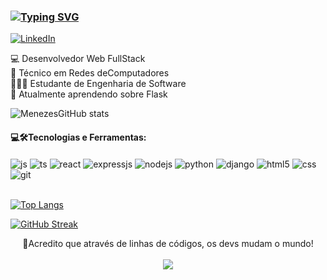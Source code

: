 ### [![Typing SVG](https://readme-typing-svg.herokuapp.com?font=Fira+Code&pause=1000&repeat=true&width=435&lines=Ol%C3%A1!+Eu+sou+o+Matheus+Menezes!%F0%9F%A7%91%E2%80%8D%F0%9F%9A%80)](https://git.io/typing-svg)

[![LinkedIn](https://img.shields.io/badge/LinkedIn-0077B5?style=for-the-badge&logo=linkedin&logoColor=white)](https://www.linkedin.com/in/menezes-dev/)

💻 Desenvolvedor Web FullStack<br>
📡 Técnico em Redes deComputadores<br>
🧑🏿‍🔬 Estudante de Engenharia de Software<br>
🌱 Atualmente aprendendo sobre Flask<br>

![MenezesGitHub stats](https://github-readme-stats.vercel.app/api?username=menezes-dev&theme=onedark&show_icons=true)

#### 💻🛠️Tecnologias e Ferramentas:

<div style="display: inline_block">
  <img align="center" alt="js" src="https://img.shields.io/badge/JavaScript-F7DF1E?style=for-the-badge&logo=javascript&logoColor=black" />
  <img align="center" alt="ts" src="https://img.shields.io/badge/TypeScript-007ACC?style=for-the-badge&logo=typescript&logoColor=white" />
  <img align="center" alt="react" src="https://img.shields.io/badge/React-20232A?style=for-the-badge&logo=react&logoColor=61DAFB" />
  <img align="center" alt="expressjs" src="https://img.shields.io/badge/Express.js-404D59?style=for-the-badge" />
  <img align="center" alt="nodejs" src="https://img.shields.io/badge/Node.js-43853D?style=for-the-badge&logo=node.js&logoColor=white" />
  <img align="center" alt="python" src="https://img.shields.io/badge/Python-3776AB?style=for-the-badge&logo=python&logoColor=white" />
  <img align="center" alt="django" src="https://img.shields.io/badge/Django-092E20?style=for-the-badge&logo=django&logoColor=white" />
  <img align="center" alt="html5" src="https://img.shields.io/badge/HTML5-E34F26?style=for-the-badge&logo=html5&logoColor=white" />
  <img align="center" alt="css" src="https://img.shields.io/badge/CSS3-1572B6?style=for-the-badge&logo=css3&logoColor=white" />
  <img align="center" alt="git" src="https://img.shields.io/badge/GIT-E44C30?style=for-the-badge&logo=git&logoColor=white" />
  </div><br/>

[![Top Langs](https://github-readme-stats.vercel.app/api/top-langs/?username=menezes-dev&layout=compact&theme=onedark)](https://github.com/menezes-dev/github-readme-stats)

[![GitHub Streak](http://github-readme-streak-stats.herokuapp.com?user=menezes-dev&theme=onedark)](https://git.io/streak-stats)

<div style="display: flex; flex-direction: column; align-items: center; justify-content: center;">
    <span style="text-align: center">💭Acredito que através de linhas de códigos, os devs mudam o mundo!</span><br>
    <img src="https://media.tenor.com/whgQwNlVvNkAAAAj/xero-code.gif"/>
</div>
